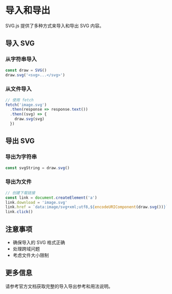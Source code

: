 # 导入和导出

SVG.js 提供了多种方式来导入和导出 SVG 内容。

## 导入 SVG

### 从字符串导入

```ts
const draw = SVG()
draw.svg('<svg>...</svg>')
```

### 从文件导入

```ts
// 使用 fetch
fetch('image.svg')
  .then(response => response.text())
  .then((svg) => {
    draw.svg(svg)
  })
```

## 导出 SVG

### 导出为字符串

```ts
const svgString = draw.svg()
```

### 导出为文件

```ts
// 创建下载链接
const link = document.createElement('a')
link.download = 'image.svg'
link.href = `data:image/svg+xml;utf8,${encodeURIComponent(draw.svg())}`
link.click()
```

## 注意事项

- 确保导入的 SVG 格式正确
- 处理跨域问题
- 考虑文件大小限制

## 更多信息

请参考官方文档获取完整的导入导出参考和用法说明。
